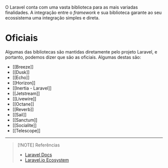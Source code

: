 O Laravel conta com uma vasta biblioteca para as mais variadas finalidades. A integração entre o *framework* e sua biblioteca garante ao seu ecossistema uma integração simples e direta.

# Oficiais
Algumas das bibliotecas são mantidas diretamente pelo projeto Laravel, e portanto, podemos dizer que são as oficiais. Algumas destas são:
- [[Breeze]]
- [[Dusk]] 
- [[Echo]] 
- [[Horizon]] 
- [[Inertia - Laravel]] 
- [[Jetstream]] 
- [[Livewire]] 
- [[Octane]] 
- [[Reverb]] 
- [[Sail]] 
- [[Sanctum]] 
- [[Socialite]] 
- [[Telescope]] 

---

> [!NOTE] Referências
> - [Laravel Docs](https://laravel.com/)
> - [Laravel.io Ecosystem](https://ecosystem.laravel.io/)
